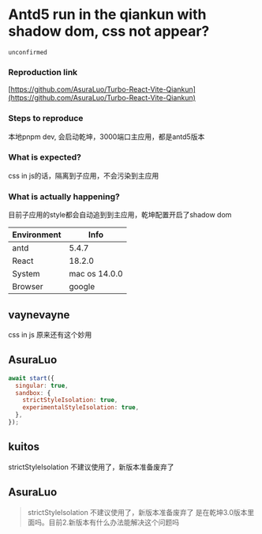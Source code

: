 # Antd5 run in the qiankun with shadow dom, css not appear?

`unconfirmed`

### Reproduction link

[https://github.com/AsuraLuo/Turbo-React-Vite-Qiankun](https://github.com/AsuraLuo/Turbo-React-Vite-Qiankun)

### Steps to reproduce

本地pnpm dev, 会启动乾坤，3000端口主应用，都是antd5版本

### What is expected?

css in js的话，隔离到子应用，不会污染到主应用

### What is actually happening?

目前子应用的style都会自动追到到主应用，乾坤配置开启了shadow dom

| Environment | Info          |
| ----------- | ------------- |
| antd        | 5.4.7         |
| React       | 18.2.0        |
| System      | mac os 14.0.0 |
| Browser     | google        |

<!-- generated by ant-design-issue-helper. DO NOT REMOVE -->

## vaynevayne

css in js 原来还有这个妙用

## AsuraLuo

```javascript
await start({
  singular: true,
  sandbox: {
    strictStyleIsolation: true,
    experimentalStyleIsolation: true,
  },
});
```

## kuitos

strictStyleIsolation 不建议使用了，新版本准备废弃了

## AsuraLuo

> strictStyleIsolation 不建议使用了，新版本准备废弃了
> 是在乾坤3.0版本里面吗。目前2.新版本有什么办法能解决这个问题吗

